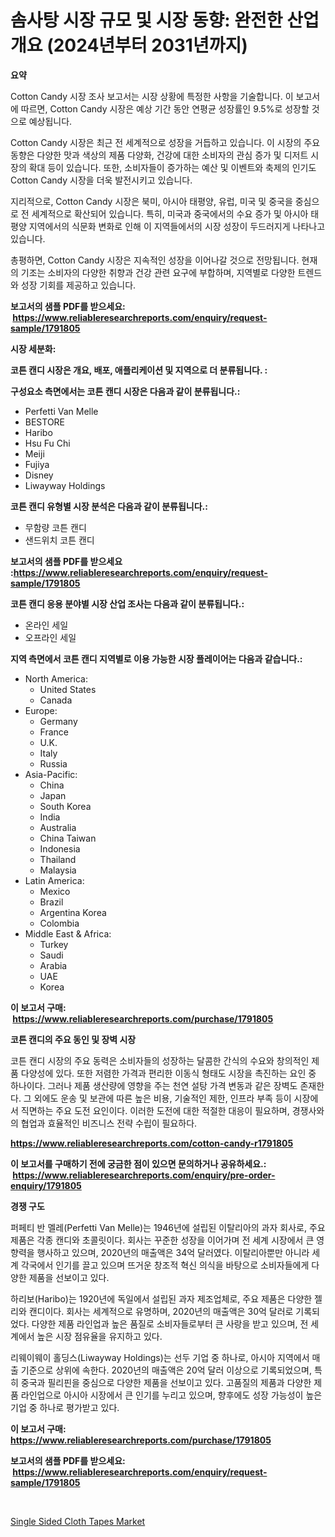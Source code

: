 <p><h1>솜사탕 시장 규모 및 시장 동향: 완전한 산업 개요 (2024년부터 2031년까지)</h1></p><p><strong>요약</strong></p>
<p><p>Cotton Candy 시장 조사 보고서는 시장 상황에 특정한 사항을 기술합니다. 이 보고서에 따르면, Cotton Candy 시장은 예상 기간 동안 연평균 성장률인 9.5%로 성장할 것으로 예상됩니다.</p><p>Cotton Candy 시장은 최근 전 세계적으로 성장을 거듭하고 있습니다. 이 시장의 주요 동향은 다양한 맛과 색상의 제품 다양화, 건강에 대한 소비자의 관심 증가 및 디저트 시장의 확대 등이 있습니다. 또한, 소비자들이 증가하는 예산 및 이벤트와 축제의 인기도 Cotton Candy 시장을 더욱 발전시키고 있습니다.</p><p>지리적으로, Cotton Candy 시장은 북미, 아시아 태평양, 유럽, 미국 및 중국을 중심으로 전 세계적으로 확산되어 있습니다. 특히, 미국과 중국에서의 수요 증가 및 아시아 태평양 지역에서의 식문화 변화로 인해 이 지역들에서의 시장 성장이 두드러지게 나타나고 있습니다.</p><p>총평하면, Cotton Candy 시장은 지속적인 성장을 이어나갈 것으로 전망됩니다. 현재의 기조는 소비자의 다양한 취향과 건강 관련 요구에 부합하며, 지역별로 다양한 트렌드와 성장 기회를 제공하고 있습니다.</p></p>
<p><strong>보고서의 샘플 PDF를 받으세요: &nbsp;<a href="https://www.reliableresearchreports.com/enquiry/request-sample/1791805">https://www.reliableresearchreports.com/enquiry/request-sample/1791805</a></strong></p>
<p><strong>시장 세분화:</strong></p>
<p><strong> 코튼 캔디 시장은 개요, 배포, 애플리케이션 및 지역으로 더 분류됩니다. :</strong></p>
<p><strong>구성요소 측면에서는 코튼 캔디 시장은 다음과 같이 분류됩니다.:</strong></p>
<p><ul><li>Perfetti Van Melle</li><li>BESTORE</li><li>Haribo</li><li>Hsu Fu Chi</li><li>Meiji</li><li>Fujiya</li><li>Disney</li><li>Liwayway Holdings</li></ul></p>
<p><strong> 코튼 캔디 유형별 시장 분석은 다음과 같이 분류됩니다.:</strong></p>
<p><ul><li>무함량 코튼 캔디</li><li>샌드위치 코튼 캔디</li></ul></p>
<p><strong>보고서의 샘플 PDF를 받으세요 :<a href="https://www.reliableresearchreports.com/enquiry/request-sample/1791805">https://www.reliableresearchreports.com/enquiry/request-sample/1791805</a></strong></p>
<p><strong> 코튼 캔디 응용 분야별 시장 산업 조사는 다음과 같이 분류됩니다.:</strong></p>
<p><ul><li>온라인 세일</li><li>오프라인 세일</li></ul></p>
<p><strong>지역 측면에서 코튼 캔디 지역별로 이용 가능한 시장 플레이어는 다음과 같습니다.:</strong></p>
<p><ul>
    <li>
        North America:
        <ul>
            <li>United States</li>
            <li>Canada</li>
        </ul>
    </li>
    <li>
        Europe:
        <ul>
            <li>Germany</li>
            <li>France</li>
            <li>U.K.</li>
            <li>Italy</li>
            <li>Russia</li>
        </ul>
    </li>
    <li>
        Asia-Pacific:
        <ul>
            <li>China</li>
            <li>Japan</li>
            <li>South Korea</li>
            <li>India</li>
            <li>Australia</li>
            <li>China Taiwan</li>
            <li>Indonesia</li>
            <li>Thailand</li>
            <li>Malaysia</li>
        </ul>
    </li>
    <li>
        Latin America:
        <ul>
            <li>Mexico</li>
            <li>Brazil</li>
            <li>Argentina Korea</li>
            <li>Colombia</li>
        </ul>
    </li>
    <li>
        Middle East & Africa:
        <ul>
            <li>Turkey</li>
            <li>Saudi</li>
            <li>Arabia</li>
            <li>UAE</li>
            <li>Korea</li>
        </ul>
    </li>
    </ul></p>
<p><strong>이 보고서 구매: &nbsp;<a href="https://www.reliableresearchreports.com/purchase/1791805">https://www.reliableresearchreports.com/purchase/1791805</a></strong></p>
<p><strong>코튼 캔디의 주요 동인 및 장벽 시장</strong></p>
<p><p>코튼 캔디 시장의 주요 동력은 소비자들의 성장하는 달콤한 간식의 수요와 창의적인 제품 다양성에 있다. 또한 저렴한 가격과 편리한 이동식 형태도 시장을 촉진하는 요인 중 하나이다. 그러나 제품 생산량에 영향을 주는 천연 설탕 가격 변동과 같은 장벽도 존재한다. 그 외에도 운송 및 보관에 따른 높은 비용, 기술적인 제한, 인프라 부족 등이 시장에서 직면하는 주요 도전 요인이다. 이러한 도전에 대한 적절한 대응이 필요하며, 경쟁사와의 협업과 효율적인 비즈니스 전략 수립이 필요하다.</p></p>
<p><strong><a href="https://www.reliableresearchreports.com/cotton-candy-r1791805">https://www.reliableresearchreports.com/cotton-candy-r1791805</a></strong></p>
<p><strong>이 보고서를 구매하기 전에 궁금한 점이 있으면 문의하거나 공유하세요.: &nbsp;<a href="https://www.reliableresearchreports.com/enquiry/pre-order-enquiry/1791805">https://www.reliableresearchreports.com/enquiry/pre-order-enquiry/1791805</a></strong></p>
<p><strong>경쟁 구도</strong></p>
<p><p>퍼페티 반 멜레(Perfetti Van Melle)는 1946년에 설립된 이탈리아의 과자 회사로, 주요 제품은 각종 캔디와 초콜릿이다. 회사는 꾸준한 성장을 이어가며 전 세계 시장에서 큰 영향력을 행사하고 있으며, 2020년의 매출액은 34억 달러였다. 이탈리아뿐만 아니라 세계 각국에서 인기를 끌고 있으며 뜨거운 창조적 혁신 의식을 바탕으로 소비자들에게 다양한 제품을 선보이고 있다.</p><p>하리보(Haribo)는 1920년에 독일에서 설립된 과자 제조업체로, 주요 제품은 다양한 젤리와 캔디이다. 회사는 세계적으로 유명하며, 2020년의 매출액은 30억 달러로 기록되었다. 다양한 제품 라인업과 높은 품질로 소비자들로부터 큰 사랑을 받고 있으며, 전 세계에서 높은 시장 점유율을 유지하고 있다.</p><p>리웨이웨이 홀딩스(Liwayway Holdings)는 선두 기업 중 하나로, 아시아 지역에서 매출 기준으로 상위에 속한다. 2020년의 매출액은 20억 달러 이상으로 기록되었으며, 특히 중국과 필리핀을 중심으로 다양한 제품을 선보이고 있다. 고품질의 제품과 다양한 제품 라인업으로 아시아 시장에서 큰 인기를 누리고 있으며, 향후에도 성장 가능성이 높은 기업 중 하나로 평가받고 있다.</p></p>
<p><strong>이 보고서 구매: &nbsp; <a href="https://www.reliableresearchreports.com/purchase/1791805">https://www.reliableresearchreports.com/purchase/1791805</a></strong></p>
<p><strong>보고서의 샘플 PDF를 받으세요: &nbsp;<a href="https://www.reliableresearchreports.com/enquiry/request-sample/1791805">https://www.reliableresearchreports.com/enquiry/request-sample/1791805</a></strong><strong></strong></p>
<p>&nbsp;</p>
<p><p><a href="https://github.com/Sinjinluong3e0awx2m195k76/Market-Research-Report-List-2/blob/main/single-sided-cloth-tapes-market.md">Single Sided Cloth Tapes Market</a></p></p>